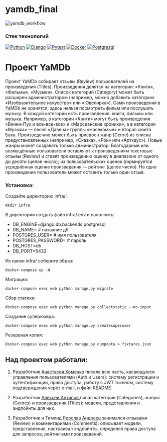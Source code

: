 # yamdb_final
![yamdb_workflow](https://github.com/D4rkLght/yamdb_final/actions/workflows/yamdb_workflow.yml/badge.svg)
### Стек технологий
[![Python](https://img.shields.io/badge/-Python-464641?style=flat-square&logo=Python)](https://www.python.org/)
[![Django](https://img.shields.io/badge/Django-464646?style=flat-square&logo=django)](https://www.djangoproject.com/)
[![Pytest](https://img.shields.io/badge/Pytest-464646?style=flat-square&logo=pytest)](https://docs.pytest.org/en/6.2.x/)
[![Docker](https://img.shields.io/badge/Docker-464646?style=flat-square&logo=docker)](https://hub.docker.com/)
[![Postgresql](https://img.shields.io/badge/Postgres-464646?style=flat-square&logo=POSTGRESQL)](https://www.postgresql.org/)

# Проект YaMDb
Проект YaMDb собирает отзывы (Review) пользователей на произведения (Titles). Произведения делятся на категории: «Книги», «Фильмы», «Музыка». Список категорий (Category) может быть расширен администратором (например, можно добавить категорию «Изобразительное искусство» или «Ювелирка»).
Сами произведения в YaMDb не хранятся, здесь нельзя посмотреть фильм или послушать музыку.
В каждой категории есть произведения: книги, фильмы или музыка. Например, в категории «Книги» могут быть произведения «Винни-Пух и все-все-все» и «Марсианские хроники», а в категории «Музыка» — песня «Давеча» группы «Насекомые» и вторая сюита Баха.
Произведению может быть присвоен жанр (Genre) из списка предустановленных (например, «Сказка», «Рок» или «Артхаус»). Новые жанры может создавать только администратор.
Благодарные или возмущённые пользователи оставляют к произведениям текстовые отзывы (Review) и ставят произведению оценку в диапазоне от одного до десяти (целое число); из пользовательских оценок формируется усреднённая оценка произведения — рейтинг (целое число). На одно произведение пользователь может оставить только один отзыв.

### Установка:
Создайте директорию infra/:
~~~
mkdir infra
~~~
В директории создать файл infra/.env и наполнить: 
- DB_ENGINE=django.db.backends.postgresql
- DB_NAME= # название дб
- POSTGRES_USER= # имя пользователя
- POSTGRES_PASSWORD= # пароль
- DB_HOST=db
- DB_PORT=5432

Из папки infra/ соберите образ:
```
docker-compose up -d
```
Миграции:
```
docker-compose exec web python manage.py migrate
```
Сбор статики:
```
docker-compose exec web python manage.py collectstatic --no-input
```
Создание суперюзера:
```
docker-compose exec web python manage.py createsuperuser
```
Резервная копия:
```
docker-compose exec web python manage.py dumpdata > fixtures.json 
```

## Над проектом работали:
1. Разработчик [Анастасия Хоменко](https://github.com/k4omenkoanastasia) писала всю часть, касающуюся управления пользователями (Auth и Users): систему регистрации и аутентификации, права доступа, работу с JWT токеном, систему подтверждения через e-mail, и файл READMЕ<br>


2. Разработчик [Алексей Антипов ](https://github.com/FlynnFNX) писал категории (Categories), жанры (Genres) и произведения (Titles): модели, представления и эндпойнты для них.<br>

3. Разработчик и Тимлид [Ярослав Андреев ](https://github.com/D4rkLght) занимался отзывами (Review) и комментариями (Comments): описывает модели, представления, настраивал эндпойнты, определял права доступа для запросов, рейтингами произведений.
